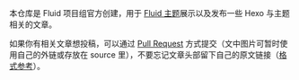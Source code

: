 本仓库是 Fluid 项目组官方创建，用于 [Fluid 主题](https://github.com/fluid-dev/hexo-theme-fluid)展示以及发布一些 Hexo 与主题相关的文章。

如果你有相关文章想投稿，可以通过 [Pull Request](https://github.com/fluid-dev/hexo-fluid-blog/pulls) 方式提交（文中图片可暂时使用自己的外链或存放在 source 里），不要忘记文章头部留下自己的原文链接（[格式参考](https://raw.githubusercontent.com/fluid-dev/hexo-fluid-blog/master/source/_posts/hexo-darkmode.md)）。
